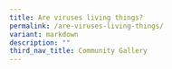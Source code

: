 ```yaml
---
title: Are viruses living things?
permalink: /are-viruses-living-things/
variant: markdown
description: ""
third_nav_title: Community Gallery
---
```

